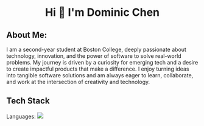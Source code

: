 <h1 align="center"> Hi 👋 I'm Dominic Chen </h1>
<h2>About Me:</h2>
<p> I am a second-year student at Boston College, deeply passionate about technology, innovation, and the power of software to solve real-world problems. My journey is driven by a curiosity for emerging tech and a desire to create impactful products that make a difference. I enjoy turning ideas into tangible software solutions and am always eager to learn, collaborate, and work at the intersection of creativity and technology.</p>
<h2>Tech Stack</h2>
<p>Languages: <img src="https://img.shields.io/badge/JavaScript-323330?style=for-the-badge&logo=javascript&logoColor=F7DF1E"/
              <img src="https://img.shields.io/badge/Python-FFD43B?style=for-the-badge&logo=python&logoColor=blue"/>
</p>
